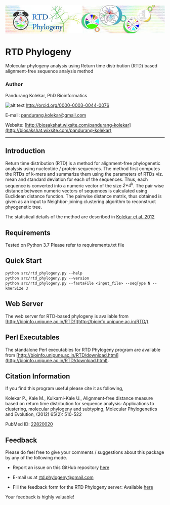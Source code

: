 ![alt text](data/RTD_Phylogeny.jpeg "RTD logo (c) Pandurang Kolekar 2017")

# RTD Phylogeny
Molecular phylogeny analysis using Return time distribution (RTD) based alignment-free sequence analysis method



### Author
Pandurang Kolekar, PhD Bioinformatics

![alt text](https://orcid.org/sites/default/files/images/orcid_16x16(1).gif "Logo ORCID") http://orcid.org/0000-0003-0044-0076

E-mail: pandurang.kolekar@gmail.com

Website: [http://biosakshat.wixsite.com/pandurang-kolekar](http://biosakshat.wixsite.com/pandurang-kolekar)
___

## Introduction

Return time distribution (RTD) is a method for alignment-free phylogenetic analysis using nucleotide / protein sequences. The method first computes the RTDs of k-mers and summarize them using the parameters of RTDs viz. mean and standard deviation for each of the sequences. Thus, each sequence is converted into a numeric vector of the size _2*4<sup>k</sup>_. The pair wise distance between numeric vectors of sequences is calculated using Euclidean distance function. The pairwise distance matrix, thus obtained is given as an input to Neighbor-joining clustering algorithm to reconstruct phyogenetic tree. 

The statistical details of the method are described in [Kolekar et al. 2012](https://www.ncbi.nlm.nih.gov/pubmed/22820020)

## Requirements

Tested on Python 3.7
Please refer to requirements.txt file

## Quick Start
```shell
python src/rtd_phylogeny.py --help
python src/rtd_phylogeny.py --version
python src/rtd_phylogeny.py --fastaFile <input_file> --seqType N --kmerSize 3
```

## Web Server

The web server for RTD-based phylogeny is available from [http://bioinfo.unipune.ac.in/RTD/](http://bioinfo.unipune.ac.in/RTD/).

## Perl Executables

The standalone Perl executables for RTD Phylogeny program are available from [http://bioinfo.unipune.ac.in/RTD/download.html](http://bioinfo.unipune.ac.in/RTD/download.html).

## Citation Information

If you find this program useful please cite it as following,

Kolekar P., Kale M., Kulkarni-Kale U., Alignment-free distance measure based on return time 
distribution for sequence analysis: Applications to clustering, molecular phylogeny and subtyping, 
Molecular Phylogenetics and Evolution, (2012) 65(2): 510-522

PubMed ID: [22820020](https://www.ncbi.nlm.nih.gov/pubmed/22820020)

## Feedback

Please do feel free to give your comments / suggestions about this package by any of the following mode.

* Report an issue on this GitHub repository [here](https://github.com/pandurang-kolekar/rtd-phylogeny/issues)

* E-mail us at rtd.phylogeny@gmail.com

* Fill the feedback form for the RTD Phylogeny server: Available [here](https://docs.google.com/forms/d/e/1FAIpQLSel8RYKGQ3IIUxwjo0HgrDUyNv0ClNNwQETvguLUA2VYt0Odw/viewform)

Your feedback is highly valuable! 
